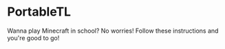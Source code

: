 # PortableTL
Wanna play Minecraft in school? No worries! Follow these instructions and you're good to go!

